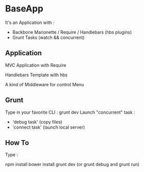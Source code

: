 BaseApp
=======

It's an Application with : 
  - Backbone Marionette / Require / Handlebars (hbs plugins) 
  - Grunt Tasks (watch && concurrent)


Application
-----------

MVC Application with Require

Handlebars Template with hbs

A kind of Middleware for control Menu


Grunt
-----

Type in your favorite CLI : 
  grunt dev
Launch "concurrent" task : 
  - 'debug task' (copy files)
  - 'connect task' (launch local server)


How To
------

Type :

npm install
bower install
grunt dev (or grunt debug and grunt run)

